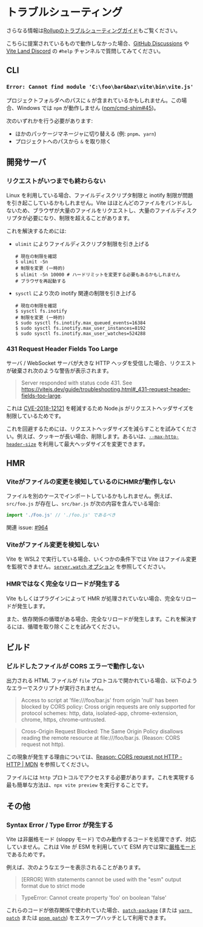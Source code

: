 # トラブルシューティング

さらなる情報は[Rollupのトラブルシューティングガイド](https://rollupjs.org/guide/en/#troubleshooting)もご覧ください。

こちらに提案されているもので動作しなかった場合、[GitHub Discussions](https://github.com/vitejs/vite/discussions) や [Vite Land Discord](https://chat.vitejs.dev) の `#help` チャンネルで質問してみてください。

## CLI

### `Error: Cannot find module 'C:\foo\bar&baz\vite\bin\vite.js'`

プロジェクトフォルダへのパスに `&` が含まれているかもしれません。この場合、Windows では `npm` が動作しません ([npm/cmd-shim#45](https://github.com/npm/cmd-shim/issues/45))。

次のいずれかを行う必要があります:

- ほかのパッケージマネージャに切り替える (例: `pnpm`、`yarn`)
- プロジェクトへのパスから `&` を取り除く

## 開発サーバ

### リクエストがいつまでも終わらない

Linux を利用している場合、ファイルディスクリプタ制限と inotify 制限が問題を引き起こしているかもしれません。Vite はほとんどのファイルをバンドルしないため、ブラウザが大量のファイルをリクエストし、大量のファイルディスクリプタが必要になり、制限を超えることがあります。

これを解決するためには:

- `ulimit` によりファイルディスクリプタ制限を引き上げる

  ```shell
  # 現在の制限を確認
  $ ulimit -Sn
  # 制限を変更 (一時的)
  $ ulimit -Sn 10000 # ハードリミットを変更する必要もあるかもしれません
  # ブラウザを再起動する
  ```

- `sysctl` により次の inotify 関連の制限を引き上げる

  ```shell
  # 現在の制限を確認
  $ sysctl fs.inotify
  # 制限を変更 (一時的)
  $ sudo sysctl fs.inotify.max_queued_events=16384
  $ sudo sysctl fs.inotify.max_user_instances=8192
  $ sudo sysctl fs.inotify.max_user_watches=524288
  ```

### 431 Request Header Fields Too Large

サーバ / WebSocket サーバが大きな HTTP ヘッダを受信した場合、リクエストが破棄され次のような警告が表示されます。

> Server responded with status code 431. See https://vitejs.dev/guide/troubleshooting.html#_431-request-header-fields-too-large.

これは [CVE-2018-12121](https://www.cve.org/CVERecord?id=CVE-2018-12121) を軽減するため Node.js がリクエストヘッダサイズを制限しているためです。

これを回避するためには、リクエストヘッダサイズを減らすことを試みてください。例えば、クッキーが長い場合、削除します。あるいは、[`--max-http-header-size`](https://nodejs.org/api/cli.html#--max-http-header-sizesize) を利用して最大ヘッダサイズを変更できます。

## HMR

### Viteがファイルの変更を検知しているのにHMRが動作しない

ファイルを別のケースでインポートしているかもしれません。例えば、`src/foo.js` が存在し、`src/bar.js` が次の内容を含んでいる場合:

```js
import './Foo.js' // './foo.js' であるべき
```

関連 issue: [#964](https://github.com/vitejs/vite/issues/964)

### Viteがファイル変更を検知しない

Vite を WSL2 で実行している場合、いくつかの条件下では Vite はファイル変更を監視できません。[`server.watch` オプション](/config/server-options.md#server-watch) を参照してください。

### HMRではなく完全なリロードが発生する

Vite もしくはプラグインによって HMR が処理されていない場合、完全なリロードが発生します。

また、依存関係の循環がある場合、完全なリロードが発生します。これを解決するには、循環を取り除くことを試みてください。

## ビルド

### ビルドしたファイルが CORS エラーで動作しない

出力される HTML ファイルが `file` プロトコルで開かれている場合、以下のようなエラーでスクリプトが実行されません。

> Access to script at 'file:///foo/bar.js' from origin 'null' has been blocked by CORS policy: Cross origin requests are only supported for protocol schemes: http, data, isolated-app, chrome-extension, chrome, https, chrome-untrusted.

> Cross-Origin Request Blocked: The Same Origin Policy disallows reading the remote resource at file:///foo/bar.js. (Reason: CORS request not http).

この現象が発生する理由については、[Reason: CORS request not HTTP - HTTP | MDN](https://developer.mozilla.org/ja/docs/Web/HTTP/CORS/Errors/CORSRequestNotHttp) を参照してください。

ファイルには `http` プロトコルでアクセスする必要があります。これを実現する最も簡単な方法は、`npx vite preview` を実行することです。

## その他

### Syntax Error / Type Error が発生する

Vite は非厳格モード (sloppy モード) でのみ動作するコードを処理できず、対応していません。これは Vite が ESM を利用していて ESM 内では常に[厳格モード](https://developer.mozilla.org/ja/docs/Web/JavaScript/Reference/Strict_mode)であるためです。

例えば、次のようなエラーを表示されることがあります。

> [ERROR] With statements cannot be used with the "esm" output format due to strict mode

> TypeError: Cannot create property 'foo' on boolean 'false'

これらのコードが依存関係で使われていた場合、[`patch-package`](https://github.com/ds300/patch-package) (または [`yarn patch`](https://yarnpkg.com/cli/patch) または [`pnpm patch`](https://pnpm.io/cli/patch)) をエスケープハッチとして利用できます。
